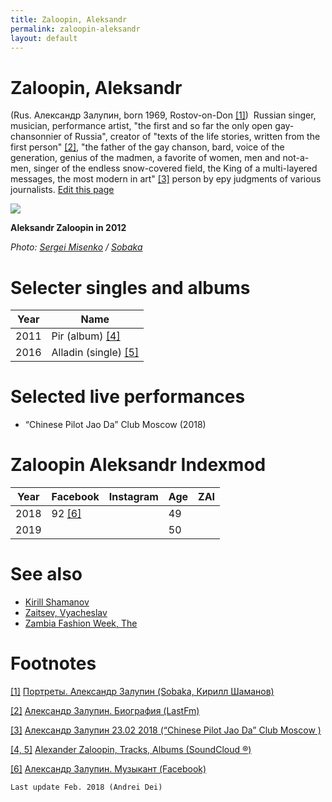 ```yaml
---
title: Zaloopin, Aleksandr
permalink: zaloopin-aleksandr
layout: default
---
```


# Zaloopin, Aleksandr

(Rus. Александр Залупин, born 1969, Rostov-on-Don <span id="a1">[\[1\]](#f1)</span>)  Russian singer, musician, performance artist, "the first and so far the only open gay-chansonnier of Russia", creator of "texts of the life stories, written from the first person" <span id="a2">[\[2\]](#f2)</span>, "the father of the gay chanson, bard, voice of the generation, genius of the madmen, a favorite of women, men and not-a-men, singer of the endless snow-covered field, the King of a multi-layered messages, the most modern in art" <span id="a3">[\[3\]](#f3)</span> person by еру judgments of various journalists. [Edit this page](http://prose.io/#indexmod/encyclopedia/edit/master/zaloopin-aleksandr.md)

![](http://www.sobaka.ru/system/inline_image/image/00/00/54/70/base_sobsp_019.p1.pdf.r150__3_.jpg)

**Aleksandr Zaloopin in 2012**

*Photo: [Sergei Misenko](misenko-sergei) / [Sobaka](http://www.sobaka.ru/city/portrety/13779)*

# Selecter singles and albums

|Year|Name|
|----|----|
|2011|Pir (album) <span id="a4">[\[4\]](#f4)</span>|
|2016|Alladin (single) <span id="a5">[\[5\]](#f5)</span>|


# Selected live performances

+ “Chinese Pilot Jao Da” Club Moscow (2018)

# Zaloopin Aleksandr Indexmod

|Year|Facebook|Instagram|Age|ZAI|
|-|-|-|-|-|
|2018|92 <span id="a6">[\[6\]](#f6)</span>||49||
|2019|||50||


# See also

+ [Kirill Shamanov](shamanov-kirill)
+ [Zaitsev, Vyacheslav](zaitsev-vyacheslav)
+ [Zambia Fashion Week, The](zambia-fashion-week-the)

# Footnotes

[[1]](#a1) <span id="f1"></span> [Портреты. Александр Залупин (Sobaka, Кирилл Шаманов)](http://www.sobaka.ru/city/music/10143)

[[2]](#a2) <span id="f2"></span> [Александр Залупин. Биография (LastFm)](http://www.jao-da.ru/afisha/23-02-2018-aleksandr-zalupin)

[[3]](#a3) <span id="f3"></span> [Александр Залупин
23.02 2018 (“Chinese Pilot Jao Da” Club Moscow )](http://www.jao-da.ru/afisha/23-02-2018-aleksandr-zalupin)

[[4, 5]](#a4) <span id="f4"></span> [Alexander Zaloopin, Tracks, Albums (SoundCloud ®)](https://soundcloud.com/alexander-zaloopin)

[[6]](#a6) <span id="f6"></span> [Александр Залупин. Музыкант (Facebook)](https://www.facebook.com/Александр-Залупин-514792745368492/)

`Last update Feb. 2018 (Andrei Dei)`
